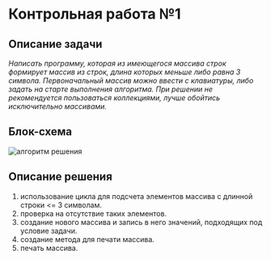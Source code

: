# Контрольная работа №1

## Описание задачи
_Написать программу, которая из имеющегося массива строк формирует массив из строк, длина которых меньше либо равна 3 символа. Первоначальный массив можно ввести с клавиатуры, либо задать на старте выполнения алгоритма. При решении не рекомендуется пользоваться коллекциями, лучше обойтись исключительно массивами._

## Блок-схема
![](Block_Shema.drawio.png "алгоритм решения")

## Описание решения
1. использование цикла для подсчета элементов массива с длинной строки <= 3 символам.
2. проверка на отсутствие таких элементов.
3. создание нового массива и запись в него значений, подходящих под условие задачи.
4. создание метода для печати массива.
5. печать массива.
